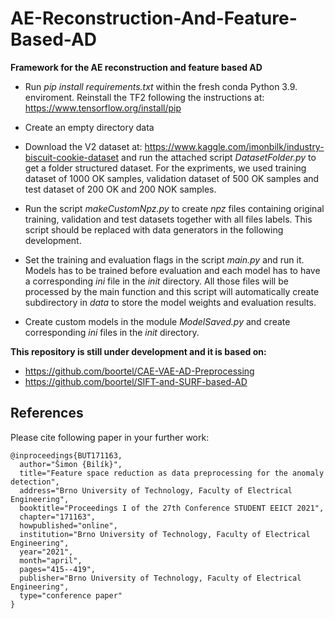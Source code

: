# AE-Reconstruction-And-Feature-Based-AD

**Framework for the AE reconstruction and feature based AD**

- Run *pip install requirements.txt* within the fresh conda Python 3.9. enviroment. Reinstall the TF2 following the instructions at: https://www.tensorflow.org/install/pip

- Create an empty directory data

- Download the V2 dataset at: https://www.kaggle.com/imonbilk/industry-biscuit-cookie-dataset and run the attached script *DatasetFolder.py* to get a folder structured dataset. For the expriments, we used training dataset of 1000 OK samples, validation dataset of 500 OK samples and test dataset of 200 OK and 200 NOK samples.

- Run the script *makeCustomNpz.py* to create *npz* files containing original training, validation and test datasets together with all files labels. This script should be replaced with data generators in the following development.

- Set the training and evaluation flags in the script *main.py* and run it. Models has to be trained before evaluation and each model has to have a corresponding *ini* file in the *init* directory. All those files will be processed by the main function and this script will automatically create subdirectory in *data* to store the model weights and evaluation results.

- Create custom models in the module *ModelSaved.py* and create corresponding *ini* files in the *init* directory.

**This repository is still under development and it is based on:**
- https://github.com/boortel/CAE-VAE-AD-Preprocessing
- https://github.com/boortel/SIFT-and-SURF-based-AD

## References

Please cite following paper in your further work:

```
@inproceedings{BUT171163,
  author="Šimon {Bilík}",
  title="Feature space reduction as data preprocessing for the anomaly detection",
  address="Brno University of Technology, Faculty of Electrical Engineering",
  booktitle="Proceedings I of the 27th Conference STUDENT EEICT 2021",
  chapter="171163",
  howpublished="online",
  institution="Brno University of Technology, Faculty of Electrical Engineering",
  year="2021",
  month="april",
  pages="415--419",
  publisher="Brno University of Technology, Faculty of Electrical Engineering",
  type="conference paper"
}
```

